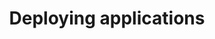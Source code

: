 ---
type: docs
title: "Deploying applications"
linkTitle: "Deploy apps"
description: "Learn how to deploy a Radius application to an environment"
weight: 300
---